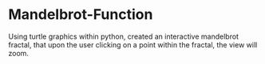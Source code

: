 # Mandelbrot-Function
Using turtle graphics within python, created an interactive mandelbrot fractal, that upon the user clicking on a point within the fractal, the view will zoom.
